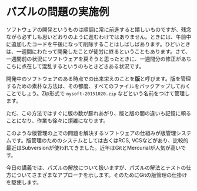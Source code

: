 # パズルの問題の実施例

ソフトウェアの開発というものは順調に常に前進すると嬉しいものですが、残念ながら必ずしも思いどおりのように進むわけではありません。ときには、午前中に追加したコードを午後になって削除することはしばしばあります。ひどいときは、一週間にわたって開発したことが徒労に終るということもあります。さて、一週間前の状況にソフトウェアを戻そうと思ったときに、一週間分の修正があちこちに点在して混乱するというのもときどきある状況です。

開発中のソフトウェアのある時点での出来栄えのことを**版**と呼びます。版を管理するための素朴な方法は、その都度、すべてのファイルをバックアップしておくことでしょう。Zip形式で `mysoft-20151020.zip` などという名前をつけて管理します。

ただ、この方法ではすぐに版の数が膨れあがり、版と版の間の違いも記憶に頼ることになり、作業も徐々に煩雑になります。

このような版管理の上での問題を解決するソフトウェアの仕組みが版管理システムです。版管理のためのシステムとしては古くはRCS, VCSなどがあり、比較的最近はSubversionが使われてきました。近年はGitとMercurialが人気が高いです。

今日の講義では、パズルの解放について扱いますが、パズルの解法とテストの仕方についてさまざまなアプローチを示します。そのためにGitの版管理の仕掛けを駆使します。
